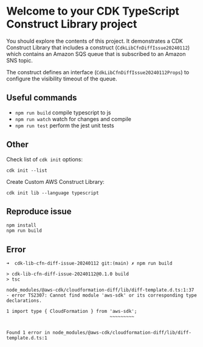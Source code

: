 # Welcome to your CDK TypeScript Construct Library project

You should explore the contents of this project. It demonstrates a CDK Construct Library that includes a construct (`CdkLibCfnDiffIssue20240112`)
which contains an Amazon SQS queue that is subscribed to an Amazon SNS topic.

The construct defines an interface (`CdkLibCfnDiffIssue20240112Props`) to configure the visibility timeout of the queue.

## Useful commands

* `npm run build`   compile typescript to js
* `npm run watch`   watch for changes and compile
* `npm run test`    perform the jest unit tests

## Other

Check list of `cdk init` options:
```
cdk init --list
```

Create Custom AWS Construct Library:
```
cdk init lib --language typescript
```

## Reproduce issue
```
npm install
npm run build
```

## Error
```
➜  cdk-lib-cfn-diff-issue-20240112 git:(main) ✗ npm run build

> cdk-lib-cfn-diff-issue-20240112@0.1.0 build
> tsc

node_modules/@aws-cdk/cloudformation-diff/lib/diff-template.d.ts:1:37 - error TS2307: Cannot find module 'aws-sdk' or its corresponding type declarations.

1 import type { CloudFormation } from 'aws-sdk';
                                      ~~~~~~~~~


Found 1 error in node_modules/@aws-cdk/cloudformation-diff/lib/diff-template.d.ts:1
```
